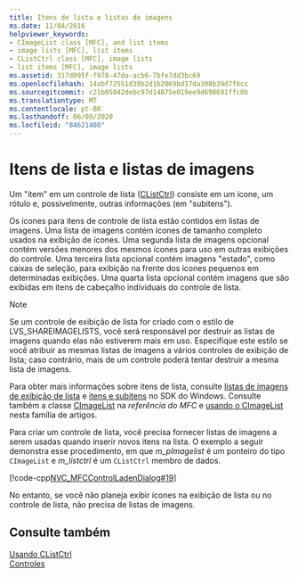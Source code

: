 ```yaml
---
title: Itens de lista e listas de imagens
ms.date: 11/04/2016
helpviewer_keywords:
- CImageList class [MFC], and list items
- image lists [MFC], list items
- CListCtrl class [MFC], image lists
- list items [MFC], image lists
ms.assetid: 317d095f-f978-47da-acb6-7bfe7dd3bc69
ms.openlocfilehash: 14abf72551d39b2d1b2069bd17da308b39d7f6cc
ms.sourcegitcommit: c21b05042debc97d14875e019ee9d698691ffc0b
ms.translationtype: MT
ms.contentlocale: pt-BR
ms.lasthandoff: 06/09/2020
ms.locfileid: "84621408"
---
```

# <a name="list-items-and-image-lists"></a>Itens de lista e listas de imagens

Um "item" em um controle de lista ([CListCtrl](reference/clistctrl-class.md)) consiste em um ícone, um rótulo e, possivelmente, outras informações (em "subitens").

Os ícones para itens de controle de lista estão contidos em listas de imagens. Uma lista de imagens contém ícones de tamanho completo usados na exibição de ícones. Uma segunda lista de imagens opcional contém versões menores dos mesmos ícones para uso em outras exibições do controle. Uma terceira lista opcional contém imagens "estado", como caixas de seleção, para exibição na frente dos ícones pequenos em determinadas exibições. Uma quarta lista opcional contém imagens que são exibidas em itens de cabeçalho individuais do controle de lista.

> [!NOTE]
> Se um controle de exibição de lista for criado com o estilo de LVS_SHAREIMAGELISTS, você será responsável por destruir as listas de imagens quando elas não estiverem mais em uso. Especifique este estilo se você atribuir as mesmas listas de imagens a vários controles de exibição de lista; caso contrário, mais de um controle poderá tentar destruir a mesma lista de imagens.

Para obter mais informações sobre itens de lista, consulte [listas de imagens de exibição de lista](/windows/win32/Controls/using-list-view-controls) e [itens e subitens](/windows/win32/Controls/using-list-view-controls) no SDK do Windows. Consulte também a classe [CImageList](reference/cimagelist-class.md) na *referência do MFC* e [usando o CImageList](using-cimagelist.md) nesta família de artigos.

Para criar um controle de lista, você precisa fornecer listas de imagens a serem usadas quando inserir novos itens na lista. O exemplo a seguir demonstra esse procedimento, em que *m_pImagelist* é um ponteiro do tipo `CImageList` e *m_listctrl* é um `CListCtrl` membro de dados.

[!code-cpp[NVC_MFCControlLadenDialog#19](codesnippet/cpp/list-items-and-image-lists_1.cpp)]

No entanto, se você não planeja exibir ícones na exibição de lista ou no controle de lista, não precisa de listas de imagens.

## <a name="see-also"></a>Consulte também

[Usando CListCtrl](using-clistctrl.md)<br/>
[Controles](controls-mfc.md)
